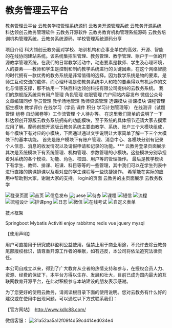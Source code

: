 # 教务管理云平台

教务管理云平台 云教务学校管理系统源码 云教务开源管理系统 云教务开源系统 科达领创云教务管理软件 云教务开源软件 云教务教育机构管理系统源码 云教务培训机构管理系统，云教务系统源码，学校管理系统源码分享

项目介绍
科大领创云教务面对学校、培训机构和企事业单位的高效、开源、智能的在线协同建站系统。该系统集招生管理、教务管理、教学管理、账户于一体的开源教学管理系统。在我们的日常教学活动中，动态要素是教师、学生及心理环境，人的要素——教师和学生是控制和制约教学系统进行的关键因素，在这个网络智能的时代拥有一款优秀的教务系统是非常值得的选择。因为教学系统是物的要素，是师生互动交流的载体，而心理环境是使教务系统中人和物的要素得以有机运作的文化与情感支撑，那不妨用一下陕西科达领创科技有限公司提供的云教务系统。 我们的旗舰版系统具有用户管理 角色管理 权限管理 门户网站内容发布 微信公众号文章编辑同步 学员管理 教学场地管理 教师资源管理 选课模块 排课模块 课程管理 招生模块 教学评价 在线学习（学员 课件 积分 学习计划管理等） 在线测评（试题管理 组卷 自动阅卷等）工作流管理 个人待办等。 在这里我们简单的说明了一下科达领创开源版云教务系统拥有的功能模块，至于系统的具体细节还请大家去摸索应用了解。摩码创想开源版云教务系统主要由教学、系统、账户三个大模块组成，每个模块下有对应的小模块，下面通过通过文字说明让大家简单了解一下三个大模块下的基本功能。 首先是账户模块下有账户管理、消息中心、各模块分别有记录个人信息、消息的收发情况以及请假申请和记录的功能。*** 云教务登录页面展示 其次是系统模块下有系统管理、机构管理、参数管理的小模块。这些模块分别承担着对系统的各个模块、功能、角色、校园、用户等的管理操作。 最后是教学模块下有学生、教师、排课、班课、科目等等的一些管理，其中我们可以在学生列表中进行直接的购课排课以及看对应的学生课程等一些快捷操作。 希望能在实际的应用中帮助到大家，谢谢大家的支持。 login的页面 云教务的主页面展示 云教务教学

![登录页面](https://user-images.githubusercontent.com/46736476/173614564-8d0840c2-0099-4156-b837-f3a71e37da37.png)
![首页](https://user-images.githubusercontent.com/46736476/173614588-7bea57be-8e6c-4d04-89df-4adea645f373.png)
![信息发布](https://user-images.githubusercontent.com/46736476/173614859-174f4a82-250f-469e-9caa-92f3cd697c40.png)
![juese](https://user-images.githubusercontent.com/46736476/173614605-a94618bf-0559-4918-97b0-e2d838c207f2.png)
![待办](https://user-images.githubusercontent.com/46736476/173614637-ad508e6f-7df3-47b3-91cf-1d108f15855a.png)
![课程](https://user-images.githubusercontent.com/46736476/173614743-1d70973b-58bb-44e6-944c-89cdd2f46657.png)
![短信](https://user-images.githubusercontent.com/46736476/173614756-1c16c64e-418a-4911-adb4-6541b904f132.png)
![流程](https://user-images.githubusercontent.com/46736476/173614774-786d3277-b82f-4f48-afff-0535d3f812b4.png)
![流程设计](https://user-images.githubusercontent.com/46736476/173614790-bd3126ac-32b2-4b25-ba8a-232643cda7d1.png)
![排课png](https://user-images.githubusercontent.com/46736476/173614801-7a5c98f1-abf6-4af8-ac09-e6c76c9c5366.png)
![日志](https://user-images.githubusercontent.com/46736476/173614819-af456532-4a73-4f7a-9c30-c57287666c60.png)
![微信](https://user-images.githubusercontent.com/46736476/173614836-3ed5dd3e-421d-4ebd-b320-0f08ddb10417.png)
![在线考试](https://user-images.githubusercontent.com/46736476/173614895-b2a673fe-8b43-4ce9-9398-510dee4c3517.png)
![自定义表单](https://user-images.githubusercontent.com/46736476/173614906-546cda2e-d0b0-4ae3-9945-568022a201d2.png)


技术框架

Springboot Mybatis Activiti enjoy rabbitmq redis vue jquery mysql 


【使用声明】

用户可直接用于研究或非盈利公益使用，但禁止用于商业用途，不允许去除云教务尾部版权标识，请尊重开源工作者的奉献，如有违反，本公司将依法追究法律责任。

本公司自成立以来，得到了广大教育从业者的热情支持和参与，在授权会员人力、资源、经费的保证下，本平台方得以生存、发展和壮大，目前已成为国内最大的互联网教育开源平台，在此对积极参与本站建设的朋友表示感谢。

为了您更好的使用云教务，请阅读根目录下面的使用说明。您对云教务有什么好的建议或在使用中出现问题，可以通过以下方式联系我们：

【官方网站】 :http://www.kdlc88.com/

 微信客服：
![31a52aa5a12f09f4d59cd414ed034e4](https://user-images.githubusercontent.com/46736476/173611081-e19b4048-529f-41a0-ade0-d6a7ab48566e.jpg)
